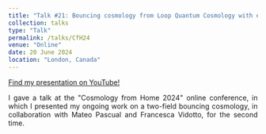 ```yaml
---
title: "Talk #21: Bouncing cosmology from Loop Quantum Cosmology with ekpyrotic and matter fields"
collection: talks
type: "Talk"
permalink: /talks/CfH24
venue: "Online"
date: 20 June 2024
location: "London, Canada"
---
```


<style>
body {
text-align: justify}
</style>

[Find my presentation on YouTube!](https://www.youtube.com/watch?v=_Y6-9KIfq3s)

I gave a talk at the "Cosmology from Home 2024" online conference, in which I presented my ongoing work on a two-field bouncing cosmology, in collaboration with Mateo Pascual and Francesca Vidotto, for the second time.

